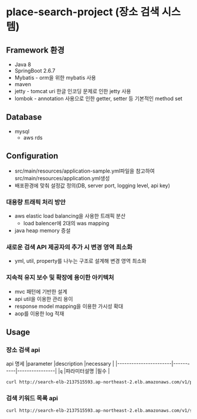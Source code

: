 # place-search-project (장소 검색 시스템)

## Framework 환경
  * Java 8
  * SpringBoot 2.6.7
  * Mybatis - orm을 위한 mybatis 사용
  * maven
  * jetty - tomcat uri 한글 인코딩 문제로 인한 jetty 사용
  * lombok - annotation 사용으로 인한 getter, setter 등 기본적인 method set

## Database
* mysql
  * aws rds

## Configuration
  * src/main/resources/application-sample.yml파일을 참고하여 src/main/resources/application.yml생성
  * 배포환경에 맞춰 설정값 정의(DB, server port, logging level, api key)

### 대용량 트래픽 처리 방안
  * aws elastic load balancing을 사용한 트래픽 분산
    * load balencer에 2대의 was mapping
  * java heap memory 증설

### 새로운 검색 API 제공자의 추가 시 변경 영역 최소화
  * yml, util, property를 나누는 구조로 설계해 변경 영역 최소화

### 지속적 유지 보수 및 확장에 용이한 아키텍처
  * mvc 패턴에 기반한 설계
  * api util을 이용한 관리 용이
  * response model mapping을 이용한 가시성 확대
  * aop를 이용한 log 적재


## Usage
### 장소 검색 api
api 명세
|parameter             |description   |necessary   |
|-----------------------|-----------|----------------|
|`q`            |파라미터설명        |필수             |
```sh
curl http://search-elb-2137515593.ap-northeast-2.elb.amazonaws.com/v1/place\?q\=#{장소}
```

### 검색 키워드 목록 api
```sh
curl http://search-elb-2137515593.ap-northeast-2.elb.amazonaws.com/v1/searchTop10
```